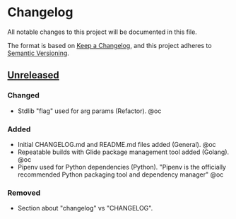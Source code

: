 # Changelog
All notable changes to this project will be documented in this file.

The format is based on [Keep a Changelog](https://keepachangelog.com/en/1.0.0/),
and this project adheres to [Semantic Versioning](https://semver.org/spec/v2.0.0.html).

## [Unreleased]
### Changed
- Stdlib "flag" used for arg params (Refactor). @oc

### Added
- Initial CHANGELOG.md and README.md files added (General). @oc
- Repeatable builds with Glide package management tool added (Golang). @oc  
- Pipenv used for Python dependencies (Python). "Pipenv is the officially 
  recommended Python packaging tool and dependency manager" @oc

### Removed
- Section about "changelog" vs "CHANGELOG".

[Unreleased]: https://github.com/olivierlacan/keep-a-changelog/compare/v1.0.0...HEAD
[1.0.0]: https://github.com/olivierlacan/keep-a-changelog/compare/v0.3.0...v1.0.0


